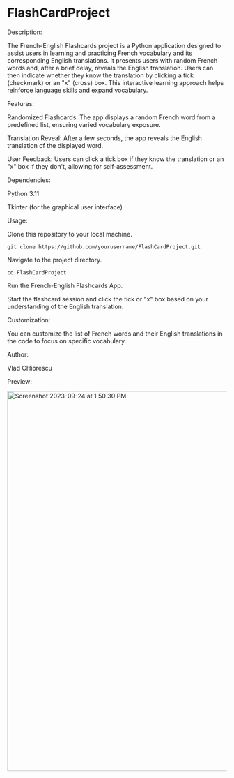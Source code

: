 # FlashCardProject

Description:

The French-English Flashcards project is a Python application designed to assist users in learning and practicing French vocabulary and its corresponding English translations. It presents users with random French words and, after a brief delay, reveals the English translation. Users can then indicate whether they know the translation by clicking a tick (checkmark) or an "x" (cross) box. This interactive learning approach helps reinforce language skills and expand vocabulary.

Features:

Randomized Flashcards: The app displays a random French word from a predefined list, ensuring varied vocabulary exposure.

Translation Reveal: After a few seconds, the app reveals the English translation of the displayed word.

User Feedback: Users can click a tick box if they know the translation or an "x" box if they don't, allowing for self-assessment.

Dependencies:

Python 3.11

Tkinter (for the graphical user interface)

Usage:

Clone this repository to your local machine.

```git clone https://github.com/yourusername/FlashCardProject.git```

Navigate to the project directory.

```cd FlashCardProject```

Run the French-English Flashcards App.

Start the flashcard session and click the tick or "x" box based on your understanding of the English translation.

Customization:

You can customize the list of French words and their English translations in the code to focus on specific vocabulary.

Author:

Vlad CHiorescu

Preview:

<img width="871" alt="Screenshot 2023-09-24 at 1 50 30 PM" src="https://github.com/VldTheKing/FlashCardProject/assets/69807993/6c760b72-296c-454b-b72e-b790127c8f0e">

